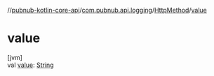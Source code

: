 //[pubnub-kotlin-core-api](../../../index.md)/[com.pubnub.api.logging](../index.md)/[HttpMethod](index.md)/[value](value.md)

# value

[jvm]\
val [value](value.md): [String](https://kotlinlang.org/api/core/kotlin-stdlib/kotlin/-string/index.html)

